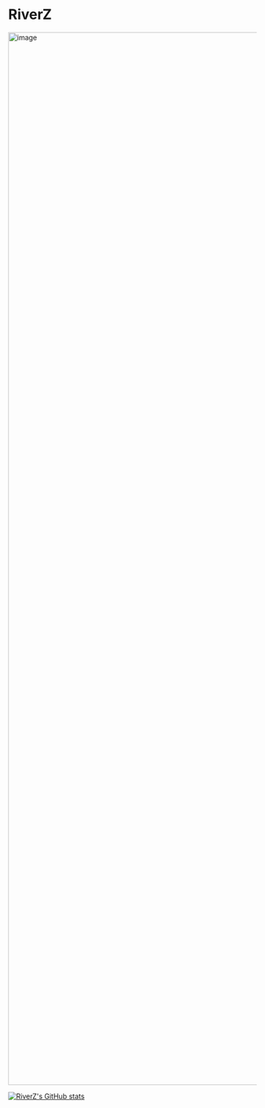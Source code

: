 # RiverZ

<img width="2130" alt="image" src="https://github.com/user-attachments/assets/da71596c-c8db-4ca7-b597-82e9ba63aca3">

<br />

[![RiverZ's GitHub stats](https://github-readme-stats.vercel.app/api?username=laputaz&show_icons=true&theme=catppuccin_latte)]()
